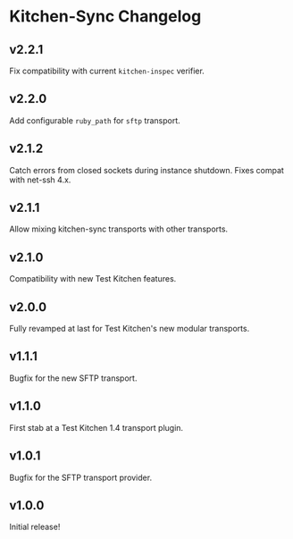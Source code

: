 # Kitchen-Sync Changelog

## v2.2.1

Fix compatibility with current `kitchen-inspec` verifier.

## v2.2.0

Add configurable `ruby_path` for `sftp` transport.

## v2.1.2

Catch errors from closed sockets during instance shutdown. Fixes compat with
net-ssh 4.x.

## v2.1.1

Allow mixing kitchen-sync transports with other transports.

## v2.1.0

Compatibility with new Test Kitchen features.

## v2.0.0

Fully revamped at last for Test Kitchen's new modular transports.

## v1.1.1

Bugfix for the new SFTP transport.

## v1.1.0

First stab at a Test Kitchen 1.4 transport plugin.

## v1.0.1

Bugfix for the SFTP transport provider.

## v1.0.0

Initial release!
